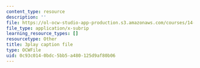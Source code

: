 ```yaml
---
content_type: resource
description: ''
file: https://ol-ocw-studio-app-production.s3.amazonaws.com/courses/14-01sc-principles-of-microeconomics-fall-2011/0c93c0140bdc5bb5a480125d9af80b06_TIWE0DaOlzU.vtt
file_type: application/x-subrip
learning_resource_types: []
resourcetype: Other
title: 3play caption file
type: OCWFile
uid: 0c93c014-0bdc-5bb5-a480-125d9af80b06
---
```

